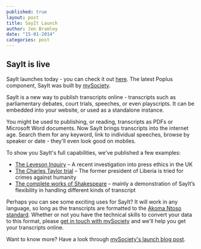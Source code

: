 ```yaml
---
published: true
layout: post
title: SayIt Launch
author: Jen Bramley
date: "15-01-2014"
categories: post
---
```


## SayIt is live

SayIt launches today - you can check it out [here](http://sayit.mysociety.org/). The latest Poplus component, SayIt was built by [mySociety](http://www.mysociety.org). 

SayIt is a new way to publish transcripts online -  transcripts such as parliamentary debates, court trials, speeches, or even playscripts. It can be embedded into your website, or used as a standalone instance.

You might be used to publishing, or reading, transcripts as PDFs or Microsoft Word documents. 
Now SayIt brings transcripts into the internet age. Search them for any keyword, link to individual speeches, browse by speaker or date - they'll even look good on mobiles.

To show you SayIt's full capabilities, we've published a few examples:

+ [The Leveson Inquiry](http://leveson.sayit.mysociety.org/) – A recent investigation into press ethics in the UK
+ [The Charles Taylor trial](http://charles-taylor.sayit.mysociety.org) – The former president of Liberia is tried for crimes against humanity 
+ [The complete works of Shakespeare](http://shakespeare.sayit.mysociety.org/) – mainly a demonstration of SayIt’s flexibility in handling different kinds of transcript

Perhaps you can see some exciting uses for SayIt? It will work in any language, so long as the transcripts are formatted to the [Akoma Ntoso standard](http://sayit.mysociety.org/about/akoma-ntoso). Whether or not you have the technical skills to convert your data to this format, please [get in touch with mySociety](mailto:sayit@mysociety.org) and we'll help you get your transcripts online.

Want to know more? Have a look through [mySociety's launch blog post](http://www.mysociety.org/2014/01/15/introducing-sayit-a-poplus-component-to-bring-transcript-publication-into-the-modern-world/).
